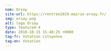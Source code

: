 ```yaml
---
nom: Orsay
site-url: https://rentree2019.mairie-orsay.fr/
img: orsay.png
alt: logo Orsay
type: featured-4
date: 2018-10-15 15:48:25 +0000
tag-fr: Votation citoyenne
tag-en: Votation
---
```

